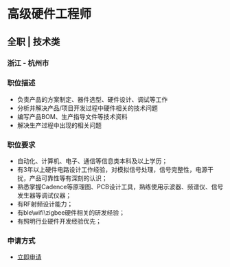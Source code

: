 
# 高级硬件工程师
## 全职  |  技术类
### 浙江 - 杭州市

### 职位描述
- 负责产品的方案制定、器件选型、硬件设计、调试等工作
- 分析并解决产品/项目开发过程中硬件相关的技术问题
- 编写产品BOM、生产指导文件等技术资料
- 解决生产过程中出现的相关问题
### 职位要求
- 自动化、计算机、电子、通信等信息类本科及以上学历；
- 有3年以上硬件电路设计工作经验，对模拟信号处理，信号完整性，电源干扰，产品可靠性等有深刻的认识；
- 熟悉掌握Cadence等原理图、PCB设计工具，熟练使用示波器、频谱仪、信号发生器等调试仪器；
- 有RF射频设计能力；
- 有ble\wifi\zigbee硬件相关的研发经验；
- 有照明行业硬件开发经验优先；
### 申请方式
- <a href="mailto:hr@tuya.com?subject=求职简历-高级硬件工程师-来自GitHub">立即申请</a>